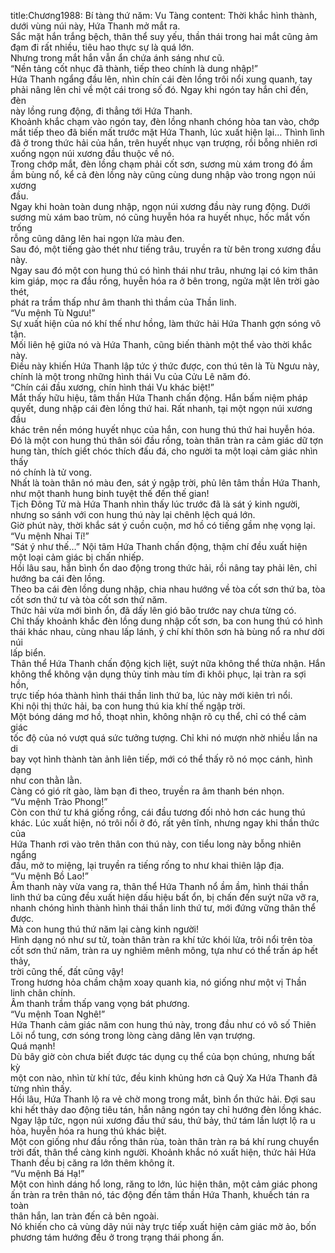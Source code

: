 title:Chương1988: Bí tàng thứ năm: Vu Tàng
content:
Thời khắc hình thành, dưới vùng núi này, Hứa Thanh mở mắt ra.<br>Sắc mặt hắn trắng bệch, thân thể suy yếu, thần thái trong hai mắt cũng ảm<br>đạm đi rất nhiều, tiêu hao thực sự là quá lớn.<br>Nhưng trong mắt hắn vẫn ẩn chứa ánh sáng như cũ.<br>“Nền tảng cốt nhục đã thành, tiếp theo chính là dung nhập!”<br>Hứa Thanh ngẩng đầu lên, nhìn chín cái đèn lồng trôi nổi xung quanh, tay<br>phải nâng lên chỉ về một cái trong số đó. Ngay khi ngón tay hắn chỉ đến, đèn<br>này lồng rung động, đi thẳng tới Hứa Thanh.<br>Khoảnh khắc chạm vào ngón tay, đèn lồng nhanh chóng hòa tan vào, chớp<br>mắt tiếp theo đã biến mất trước mặt Hứa Thanh, lúc xuất hiện lại… Thình lình<br>đã ở trong thức hải của hắn, trên huyết nhục vạn trượng, rồi bỗng nhiên rơi<br>xuống ngọn núi xương đầu thuộc về nó.<br>Trong chớp mắt, đèn lồng chạm phải cốt sơn, sương mù xám trong đó ầm<br>ầm bùng nổ, kể cả đèn lồng này cũng cùng dung nhập vào trong ngọn núi xương<br>đầu.<br>Ngay khi hoàn toàn dung nhập, ngọn núi xương đầu này rung động. Dưới<br>sương mù xám bao trùm, nó cũng huyễn hóa ra huyết nhục, hốc mắt vốn trống<br>rỗng cũng dâng lên hai ngọn lửa màu đen.<br>Sau đó, một tiếng gào thét như tiếng trâu, truyền ra từ bên trong xương đầu<br>này.<br>Ngay sau đó một con hung thú có hình thái như trâu, nhưng lại có kim thân<br>kim giáp, mọc ra đầu rồng, huyễn hóa ra ở bên trong, ngửa mặt lên trời gào thét,<br>phát ra trầm thấp như âm thanh thì thầm của Thần linh.<br>“Vu mệnh Tù Ngưu!”<br>Sự xuất hiện của nó khí thế như hồng, làm thức hải Hứa Thanh gợn sóng vô<br>tận.<br>Mối liên hệ giữa nó và Hứa Thanh, cũng biến thành một thể vào thời khắc<br>này.<br>Điều này khiến Hứa Thanh lập tức ý thức được, con thú tên là Tù Ngưu này,<br>chính là một trong những hình thái Vu của Cửu Lê năm đó.<br>“Chín cái đầu xương, chín hình thái Vu khác biệt!”<br>Mắt thấy hữu hiệu, tâm thần Hứa Thanh chấn động. Hắn bấm niệm pháp<br>quyết, dung nhập cái đèn lồng thứ hai. Rất nhanh, tại một ngọn núi xương đầu<br>khác trên nền móng huyết nhục của hắn, con hung thú thứ hai huyễn hóa.<br>Đó là một con hung thú thân sói đầu rồng, toàn thân tràn ra cảm giác dữ tợn<br>hung tàn, thích giết chóc thích đấu đá, cho người ta một loại cảm giác nhìn thấy<br>nó chính là tử vong.<br>Nhất là toàn thân nó màu đen, sát ý ngập trời, phủ lên tâm thần Hứa Thanh,<br>như một thanh hung binh tuyệt thế đến thế gian!<br>Tịch Đông Tử mà Hứa Thanh nhìn thấy lúc trước đã là sát ý kinh người,<br>nhưng so sánh với con hung thú này lại chênh lệch quá lớn.<br>Giờ phút này, thời khắc sát ý cuồn cuộn, mơ hồ có tiếng gầm nhẹ vọng lại.<br>“Vu mệnh Nhai Tí!”<br>“Sát ý như thế…” Nội tâm Hứa Thanh chấn động, thậm chí đều xuất hiện<br>một loại cảm giác bị chấn nhiếp.<br>Hồi lâu sau, hắn bình ổn dao động trong thức hải, rồi nâng tay phải lên, chỉ<br>hướng ba cái đèn lồng.<br>Theo ba cái đèn lồng dung nhập, chia nhau hướng về tòa cốt sơn thứ ba, tòa<br>cốt sơn thứ tư và tòa cốt sơn thứ năm.<br>Thức hải vừa mới bình ổn, đã dấy lên gió bão trước nay chưa từng có.<br>Chỉ thấy khoảnh khắc đèn lồng dung nhập cốt sơn, ba con hung thú có hình<br>thái khác nhau, cùng nhau lấp lánh, ý chí khí thôn sơn hà bùng nổ ra như dời núi<br>lấp biển.<br>Thân thể Hứa Thanh chấn động kịch liệt, suýt nữa không thể thừa nhận. Hắn<br>không thể không vận dụng thủy tinh màu tím đi khôi phục, lại tràn ra sợi hồn,<br>trực tiếp hóa thành hình thái thần linh thứ ba, lúc này mới kiên trì nổi.<br>Khi nội thị thức hải, ba con hung thú kia khí thế ngập trời.<br>Một bóng dáng mơ hồ, thoạt nhìn, không nhận rõ cụ thể, chỉ có thể cảm giác<br>tốc độ của nó vượt quá sức tưởng tượng. Chỉ khi nó mượn nhờ nhiều lần na di<br>bay vọt hình thành tàn ảnh liên tiếp, mới có thể thấy rõ nó mọc cánh, hình dạng<br>như con thằn lằn.<br>Càng có gió rít gào, làm bạn đi theo, truyền ra âm thanh bén nhọn.<br>“Vu mệnh Trào Phong!”<br>Còn con thứ tư khá giống rồng, cái đầu tương đối nhỏ hơn các hung thú<br>khác. Lúc xuất hiện, nó trôi nổi ở đó, rất yên tĩnh, nhưng ngay khi thần thức của<br>Hứa Thanh rơi vào trên thân con thú này, con tiểu long này bỗng nhiên ngẩng<br>đầu, mở to miệng, lại truyền ra tiếng rống to như khai thiên lập địa.<br>“Vu mệnh Bồ Lao!”<br>Âm thanh này vừa vang ra, thân thể Hứa Thanh nổ ầm ầm, hình thái thần<br>linh thứ ba cũng đều xuất hiện dấu hiệu bất ổn, bị chấn đến suýt nữa vỡ ra,<br>nhanh chóng hình thành hình thái thần linh thứ tư, mới đứng vững thân thể<br>được.<br>Mà con hung thú thứ năm lại càng kinh người!<br>Hình dạng nó như sư tử, toàn thân tràn ra khí tức khói lửa, trôi nổi trên tòa<br>cốt sơn thứ năm, tràn ra uy nghiêm mênh mông, tựa như có thể trấn áp hết thảy,<br>trời cũng thế, đất cũng vậy!<br>Trong hương hỏa chầm chậm xoay quanh kia, nó giống như một vị Thần<br>linh chân chính.<br>Âm thanh trầm thấp vang vọng bát phương.<br>“Vu mệnh Toan Nghê!”<br>Hứa Thanh cảm giác năm con hung thú này, trong đầu như có vô số Thiên<br>Lôi nổ tung, cơn sóng trong lòng càng dâng lên vạn trượng.<br>Quá mạnh!<br>Dù bây giờ còn chưa biết được tác dụng cụ thể của bọn chúng, nhưng bất kỳ<br>một con nào, nhìn từ khí tức, đều kinh khủng hơn cả Quỷ Xa Hứa Thanh đã<br>từng nhìn thấy.<br>Hồi lâu, Hứa Thanh lộ ra vẻ chờ mong trong mắt, bình ổn thức hải. Đợi sau<br>khi hết thảy dao động tiêu tán, hắn nâng ngón tay chỉ hướng đèn lồng khác.<br>Ngay lập tức, ngọn núi xương đầu thứ sáu, thứ bảy, thứ tám lần lượt lộ ra u<br>hỏa, huyễn hóa ra hung thú khác biệt.<br>Một con giống như đầu rồng thân rùa, toàn thân tràn ra bá khí rung chuyển<br>trời đất, thân thể càng kinh người. Khoảnh khắc nó xuất hiện, thức hải Hứa<br>Thanh đều bị căng ra lớn thêm không ít.<br>“Vu mệnh Bá Hạ!”<br>Một con hình dáng hổ long, răng to lớn, lúc hiện thân, một cảm giác phong<br>ấn tràn ra trên thân nó, tác động đến tâm thần Hứa Thanh, khuếch tán ra toàn<br>thân hắn, lan tràn đến cả bên ngoài.<br>Nó khiến cho cả vùng dãy núi này trực tiếp xuất hiện cảm giác mờ ảo, bốn<br>phương tám hướng đều ở trong trạng thái phong ấn.